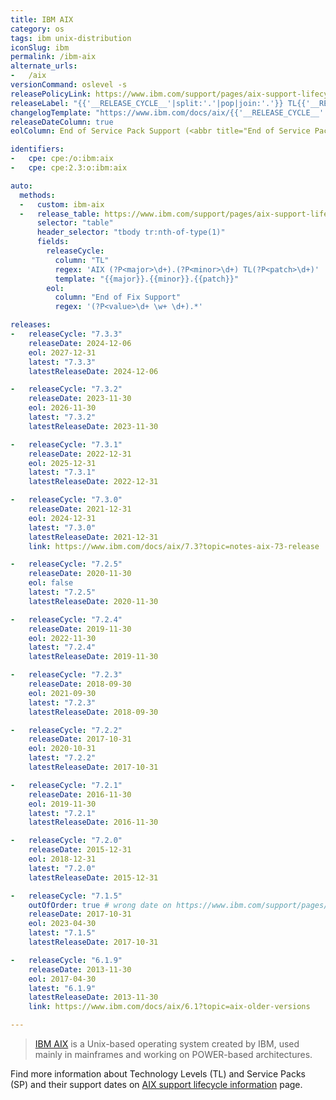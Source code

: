 ```yaml
---
title: IBM AIX
category: os
tags: ibm unix-distribution
iconSlug: ibm
permalink: /ibm-aix
alternate_urls:
-   /aix
versionCommand: oslevel -s
releasePolicyLink: https://www.ibm.com/support/pages/aix-support-lifecycle-information
releaseLabel: "{{'__RELEASE_CYCLE__'|split:'.'|pop|join:'.'}} TL{{'__RELEASE_CYCLE__'|split:'.'|last}}"
changelogTemplate: "https://www.ibm.com/docs/aix/{{'__RELEASE_CYCLE__'|split:'.'|pop|join:'.'}}?topic=notes-aix-{{'__RELEASE_CYCLE__'|replace:'.',''}}-release"
releaseDateColumn: true
eolColumn: End of Service Pack Support (<abbr title="End of Service Pack Support">EoSPS</abbr>)

identifiers:
-   cpe: cpe:/o:ibm:aix
-   cpe: cpe:2.3:o:ibm:aix

auto:
  methods:
  -   custom: ibm-aix
  -   release_table: https://www.ibm.com/support/pages/aix-support-lifecycle-information
      selector: "table"
      header_selector: "tbody tr:nth-of-type(1)"
      fields:
        releaseCycle:
          column: "TL"
          regex: 'AIX (?P<major>\d+).(?P<minor>\d+) TL(?P<patch>\d+)'
          template: "{{major}}.{{minor}}.{{patch}}"
        eol:
          column: "End of Fix Support"
          regex: '(?P<value>\d+ \w+ \d+).*'

releases:
-   releaseCycle: "7.3.3"
    releaseDate: 2024-12-06
    eol: 2027-12-31
    latest: "7.3.3"
    latestReleaseDate: 2024-12-06

-   releaseCycle: "7.3.2"
    releaseDate: 2023-11-30
    eol: 2026-11-30
    latest: "7.3.2"
    latestReleaseDate: 2023-11-30

-   releaseCycle: "7.3.1"
    releaseDate: 2022-12-31
    eol: 2025-12-31
    latest: "7.3.1"
    latestReleaseDate: 2022-12-31

-   releaseCycle: "7.3.0"
    releaseDate: 2021-12-31
    eol: 2024-12-31
    latest: "7.3.0"
    latestReleaseDate: 2021-12-31
    link: https://www.ibm.com/docs/aix/7.3?topic=notes-aix-73-release

-   releaseCycle: "7.2.5"
    releaseDate: 2020-11-30
    eol: false
    latest: "7.2.5"
    latestReleaseDate: 2020-11-30

-   releaseCycle: "7.2.4"
    releaseDate: 2019-11-30
    eol: 2022-11-30
    latest: "7.2.4"
    latestReleaseDate: 2019-11-30

-   releaseCycle: "7.2.3"
    releaseDate: 2018-09-30
    eol: 2021-09-30
    latest: "7.2.3"
    latestReleaseDate: 2018-09-30

-   releaseCycle: "7.2.2"
    releaseDate: 2017-10-31
    eol: 2020-10-31
    latest: "7.2.2"
    latestReleaseDate: 2017-10-31

-   releaseCycle: "7.2.1"
    releaseDate: 2016-11-30
    eol: 2019-11-30
    latest: "7.2.1"
    latestReleaseDate: 2016-11-30

-   releaseCycle: "7.2.0"
    releaseDate: 2015-12-31
    eol: 2018-12-31
    latest: "7.2.0"
    latestReleaseDate: 2015-12-31

-   releaseCycle: "7.1.5"
    outOfOrder: true # wrong date on https://www.ibm.com/support/pages/aix-support-lifecycle-information
    releaseDate: 2017-10-31
    eol: 2023-04-30
    latest: "7.1.5"
    latestReleaseDate: 2017-10-31

-   releaseCycle: "6.1.9"
    releaseDate: 2013-11-30
    eol: 2017-04-30
    latest: "6.1.9"
    latestReleaseDate: 2013-11-30
    link: https://www.ibm.com/docs/aix/6.1?topic=aix-older-versions

---
```


> [IBM AIX](https://www.ibm.com/products/aix) is a Unix-based operating system created by IBM, used
> mainly in mainframes and working on POWER-based architectures.

Find more information about Technology Levels (TL) and Service Packs (SP) and their support dates
on [AIX support lifecycle information](https://www.ibm.com/support/pages/aix-support-lifecycle-information)
page.
